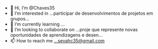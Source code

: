 - 👋 Hi, I’m @Chaves35
- 👀 I’m interested in ...participar de desenvolvimentos de projetos em grupos...
- 🌱 I’m currently learning ...
- 💞️ I’m looking to collaborate on ...proje que represente novas oportunidades de aprendizagens e desen...
- 📫 How to reach me ...sevahc35@gmail.com

<!---
Chaves35/Chaves35 is a ✨ special ✨ repository because its `README.md` (this file) appears on your GitHub profile.
You can click the Preview link to take a look at your changes.
--->

